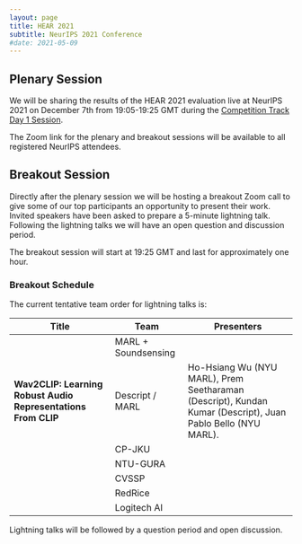 ```yaml
---
layout: page
title: HEAR 2021
subtitle: NeurIPS 2021 Conference
#date: 2021-05-09
---
```


## Plenary Session
We will be sharing the results of the HEAR 2021 evaluation live at NeurIPS 2021
on December 7th from 19:05-19:25 GMT during the 
[Competition Track Day 1 Session](https://neurips.cc/Conferences/2021/Schedule?showEvent=21954).

The Zoom link for the plenary and breakout sessions will be available to all
registered NeurIPS attendees.

## Breakout Session
Directly after the plenary session we will be hosting a breakout Zoom call
to give some of our top participants an opportunity to present their work. 
Invited speakers have been asked to prepare a 5-minute lightning talk. Following
the lightning talks we will have an open question and discussion period.

The breakout session will start at 19:25 GMT and last for approximately one hour.

### Breakout Schedule
The current tentative team order for lightning talks is:

| Title                                                         | Team                | Presenters                                                                                                  |
|---------------------------------------------------------------|---------------------|-------------------------------------------------------------------------------------------------------------|
|                                                               | MARL + Soundsensing |                                                                                                             |
| **Wav2CLIP: Learning Robust Audio Representations From CLIP** | Descript / MARL     | Ho-Hsiang Wu (NYU MARL), Prem Seetharaman (Descript), Kundan Kumar (Descript), Juan Pablo Bello (NYU MARL). |
|                                                               | CP-JKU              |                                                                                                             |
|                                                               | NTU-GURA            |                                                                                                             |
|                                                               | CVSSP               |                                                                                                             |
|                                                               | RedRice             |                                                                                                             |
|                                                               | Logitech AI         |                                                                                                             |

Lightning talks will be followed by a question period and open discussion.
